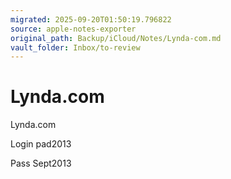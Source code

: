 ```yaml
---
migrated: 2025-09-20T01:50:19.796822
source: apple-notes-exporter
original_path: Backup/iCloud/Notes/Lynda-com.md
vault_folder: Inbox/to-review
---
```

# Lynda.com

Lynda.com 

Login
pad2013

Pass
Sept2013
